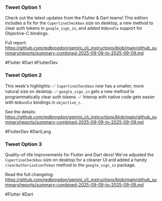 ### Tweet Option 1

Check out the latest updates from the Flutter & Dart teams! This edition includes a fix for the `CupertinoCheckbox` size on desktop, a new method to clear auth tokens in `google_sign_in`, and added `NSBundle` support for Objective-C bindings.

Full report: https://github.com/redbrogdon/gemini_cli_instructions/blob/main/github_summary/reports/summary-combined-2025-09-09-to-2025-09-09.md

#Flutter #Dart #FlutterDev

### Tweet Option 2

This week's highlights:
✅ `CupertinoCheckbox` now has a smaller, more natural size on desktop.
✅ `google_sign_in` gets a new method to programmatically clear auth tokens.
✅ Interop with native code gets easier with `NSBundle` bindings in `objective_c`.

See the details: https://github.com/redbrogdon/gemini_cli_instructions/blob/main/github_summary/reports/summary-combined-2025-09-09-to-2025-09-09.md

#FlutterDev #DartLang

### Tweet Option 3

Quality-of-life improvements for Flutter and Dart devs! We've adjusted the `CupertinoCheckbox` size on desktop for a cleaner UI and added a handy `clearAuthorizationToken` method to the `google_sign_in` package.

Read the full changelog: https://github.com/redbrogdon/gemini_cli_instructions/blob/main/github_summary/reports/summary-combined-2025-09-09-to-2025-09-09.md

#Flutter #Dart
